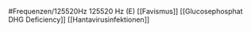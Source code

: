#Frequenzen/125520Hz
125520 Hz (E)
[[Favismus]]
[[Glucosephosphat DHG Deficiency]]
[[Hantavirusinfektionen]]